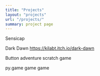 ```yaml
---
title: "Projects"
layout: "projects"
url: "/projects/"
summary: project page
---
```


Sensicap

Dark Dawn https://kilabt.itch.io/dark-dawn

Button adventure scratch game

py.game game game
